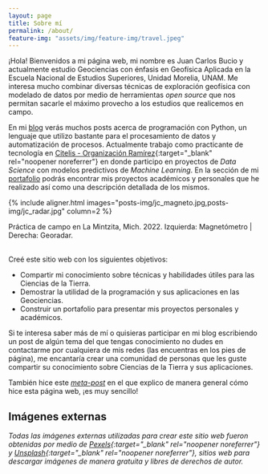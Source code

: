 ```yaml
---
layout: page
title: Sobre mí
permalink: /about/
feature-img: "assets/img/feature-img/travel.jpeg"
---
```


¡Hola! Bienvenidos a mi página web, mi nombre es Juan Carlos Bucio y actualmente estudio Geociencias con énfasis en Geofísica Aplicada en la Escuela Nacional de Estudios Superiores, Unidad Morelia, UNAM. Me interesa mucho combinar diversas técnicas de exploración geofísica con modelado de datos por medio de herramientas *open source* que nos permitan sacarle el máximo provecho a los estudios que realicemos en campo.

En mi [blog](/) verás muchos posts acerca de programación con Python, un lenguaje que utilizo bastante para el procesamiento de datos y automatización de procesos. Actualmente trabajo como practicante de tecnología en [Citelis - Organización Ramírez](https://www.citelis.com.mx/){:target="_blank" rel="noopener noreferrer"} en donde participo en proyectos de *Data Science* con modelos predictivos de *Machine Learning*. En la sección de mi [portafolio](/portafolio/) podrás encontrar mis proyectos académicos y personales que he realizado así como una descripción detallada de los mismos.

{% include aligner.html
  images="posts-img/jc_magneto.jpg,posts-img/jc_radar.jpg"
  column=2
%}

<figcaption>Práctica de campo en La Mintzita, Mich. 2022. Izquierda: Magnetómetro | Derecha: Georadar.</figcaption>

<br>

Creé este sitio web con los siguientes objetivos:

- Compartir mi conocimiento sobre técnicas y habilidades útiles para las Ciencias de la Tierra.
- Demostrar la utilidad de la programación y sus aplicaciones en las Geociencias.
- Construir un portafolio para presentar mis proyectos personales y académicos.

Si te interesa saber más de mí o quisieras participar en mi blog escribiendo un post de algún tema del que tengas conocimiento no dudes en contactarme por cualquiera de mis redes (las encuentras en los pies de página), me encantaría crear una comunidad de personas que les guste compartir su conocimiento sobre Ciencias de la Tierra y sus aplicaciones.

También hice este [*meta-post*](/blog/2021/como-hacer-este-sitio) en el que explico de manera general cómo hice esta página web, ¡es muy sencillo!

## Imágenes externas
*Todas las imágenes externas utilizadas para crear este sitio web fueron obtenidas por medio de [Pexels](https://www.pexels.com/es-es/){:target="_blank" rel="noopener noreferrer"} y [Unsplash](https://unsplash.com/){:target="_blank" rel="noopener noreferrer"}, sitios web para descargar imágenes de manera gratuita y libres de derechos de autor.*
